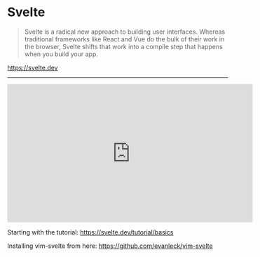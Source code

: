 # Svelte

> Svelte is a radical new approach to building user interfaces. Whereas traditional frameworks like React and Vue do the bulk of their work in the browser, Svelte shifts that work into a compile step that happens when you build your app.

https://svelte.dev

---

<iframe width="560" height="315" src="https://www.youtube.com/embed/AdNJ3fydeao" frameborder="0" allow="accelerometer; autoplay; encrypted-media; gyroscope; picture-in-picture" allowfullscreen></iframe>

Starting with the tutorial: https://svelte.dev/tutorial/basics

Installing vim-svelte from here: https://github.com/evanleck/vim-svelte

